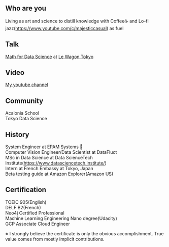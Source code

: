 ## Who are you
Living as art and science to distill knowledge with Coffee☕️ and Lo-fi jazz(https://www.youtube.com/c/majesticcasual) as fuel

## Talk
[Math for Data Science](https://www.youtube.com/watch?v=DqoDpm_OjxQ&t=517s) at [Le Wagon Tokyo](https://www.lewagon.com/tokyo)

## Video
[My youtube channel](https://www.youtube.com/channel/UCERuVu6ZkMC3_E7d0crNS2A/playlists)

## Community
Acalonia School \
Tokyo Data Science


## History
System Engineer at EPAM Systems 👶 \
Computer Vision Engineer/Data Scientist at DataFluct \
MSc in Data Science at Data ScienceTech Institute(https://www.datasciencetech.institute/) \
Intern at French Embassy at Tokyo, Japan \
Beta testing guide at Amazon Explorer(Amazon US) 

## Certification
TOEIC 905(English) \
DELF B2(French) \
Neo4j Certified Professional \
Machine Learning Engineering Nano degree(Udacity) \
GCP Associate Cloud Engineer

※ I strongly believe the certificate is only the obvious accomplishment. True value comes from mostly implicit contributions.
